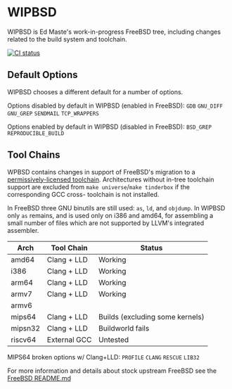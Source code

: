 WIPBSD
======
WIPBSD is Ed Maste's work-in-progress FreeBSD tree, including changes
related to the build system and toolchain.

[![CI status](https://api.cirrus-ci.com/github/emaste/freebsd.svg?branch=wipbsd.20191227)](http://cirrus-ci.com/github/emaste/freebsd/wipbsd.20181109)

Default Options
---------------
WIPBSD chooses a different default for a number of options.

Options disabled by default in WIPBSD (enabled in FreeBSD):
    `GDB` `GNU_DIFF` `GNU_GREP` `SENDMAIL` `TCP_WRAPPERS`

Options enabled by default in WIPBSD (disabled in FreeBSD):
   `BSD_GREP` `REPRODUCIBLE_BUILD`

Tool Chains
-----------
WPBSD contains changes in support of FreeBSD's migration to a
[permissively-licensed toolchain](https://wiki.freebsd.org/GPLinBase).
Architectures without in-tree toolchain support are excluded from
`make universe`/`make tinderbox` if the corresponding GCC cross-
toolchain is not installed.

In FreeBSD three GNU binutils are still used: `as`, `ld`, and `objdump`.
In WIPBSD only `as` remains, and is used only on i386 and amd64, for
assembling a small number of files which are not supported by LLVM's
integrated assembler.

| Arch    | Tool Chain   | Status                              |
| ------- | ------------ | --------                            |
| amd64   | Clang + LLD  | Working                             |
| i386    | Clang + LLD  | Working                             |
| arm64   | Clang + LLD  | Working                             |
| armv7   | Clang + LLD  | Working                             |
| armv6   |              |                                     |
| mips64  | Clang + LLD  | Builds (excluding some kernels)     |
| mipsn32 | Clang + LLD  | Buildworld fails                    |
| riscv64 | External GCC | Untested                            |

MIPS64 broken options w/ Clang+LLD:
    `PROFILE` `CLANG` `RESCUE` `LIB32`

For more information and details about stock upstream FreeBSD see the
[FreeBSD README.md](https://github.com/freebsd/freebsd/blob/master/README.md)
